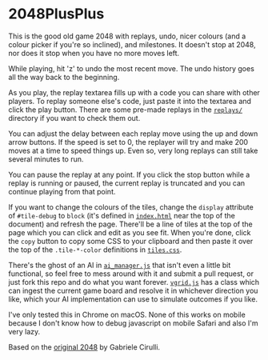 # 2048PlusPlus

This is the good old game 2048 with replays, undo, nicer colours (and a colour picker if you're so inclined), and milestones. It doesn't stop at 2048, nor does it stop when you have no more moves left.

While playing, hit 'z' to undo the most recent move. The undo history goes all the way back to the beginning.

As you play, the replay textarea fills up with a code you can share with other players. To replay someone else's code, just paste it into the textarea and click the play button. There are some pre-made replays in the [`replays/`](replays) directory if you want to check them out.

You can adjust the delay between each replay move using the up and down arrow buttons. If the speed is set to 0, the replayer will try and make 200 moves at a time to speed things up. Even so, very long replays can still take several minutes to run.

You can pause the replay at any point. If you click the stop button while a replay is running or paused, the current replay is truncated and you can continue playing from that point.

If you want to change the colours of the tiles, change the `display` attribute of `#tile-debug` to `block` (it's defined in [`index.html`](src/index.html) near the top of the document) and refresh the page. There'll be a line of tiles at the top of the page which you can click and edit as you see fit. When you're done, click the `copy` button to copy some CSS to your clipboard and then paste it over the top of the `.tile-*-color` definitions in [`tiles.css`](src/style/tiles.css).

There's the ghost of an AI in [`ai_manager.js`](js/ai_manager.js) that isn't even a little bit functional, so feel free to mess around with it and submit a pull request, or just fork this repo and do what you want forever. [`vgrid.js`](js/vgrid.js) has a class which can ingest the current game board and resolve it in whichever direction you like, which your AI implementation can use to simulate outcomes if you like.

I've only tested this in Chrome on macOS. None of this works on mobile because I don't know how to debug javascript on mobile Safari and also I'm very lazy.

Based on the [original 2048](https://github.com/gabrielecirulli/2048) by Gabriele Cirulli.